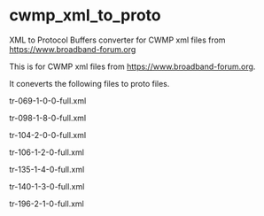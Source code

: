 # cwmp_xml_to_proto

XML to Protocol Buffers converter for CWMP xml files from https://www.broadband-forum.org

This is for CWMP xml files from https://www.broadband-forum.org.

It coneverts the following files to proto files.

tr-069-1-0-0-full.xml

tr-098-1-8-0-full.xml

tr-104-2-0-0-full.xml

tr-106-1-2-0-full.xml

tr-135-1-4-0-full.xml

tr-140-1-3-0-full.xml

tr-196-2-1-0-full.xml
